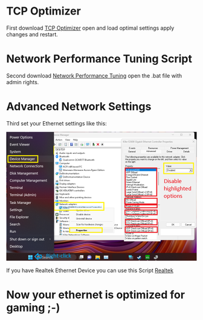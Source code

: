 # TCP Optimizer

First download [TCP Optimizer](https://www.speedguide.net/files/TCPOptimizer.exe) open and load optimal settings apply changes and restart.

# Network Performance Tuning Script

Second download [Network Performance Tuning](https://github.com/moffa89/Windows-Gaming-Tweaks/blob/main/Network%20Performance%20Tuning/Network%20Performance%20Tuning.bat) open the .bat file with admin rights.

# Advanced Network Settings

Third set your Ethernet settings like this:

![networksettings.png](https://github.com/moffa89/Windows-Gaming-Tweaks/blob/main/Network%20Performance%20Tuning/networksettings.png)

If you have Realtek Ethernet Device you can use this Script [Realtek](https://github.com/moffa89/Windows-Gaming-Tweaks/blob/main/Network%20Performance%20Tuning/Realtek.bat)

# Now your ethernet is optimized for gaming ;-)
